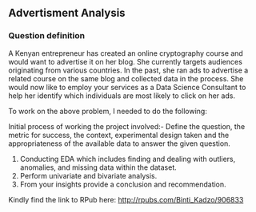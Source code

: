 ## Advertisment Analysis

### Question definition
A Kenyan entrepreneur has created an online cryptography course and would want to advertise it on her blog. She currently targets audiences originating from various countries. In the past, she ran ads to advertise a related course on the same blog and collected data in the process. She would now like to employ your services as a Data Science Consultant to help her identify which individuals are most likely to click on her ads. 

To work on the above problem, I needed to do the following:

Initial process of working the project involved:-
Define the question, the metric for success, the context, experimental design taken and the appropriateness of the available data to answer the given question.

1. Conducting EDA which includes finding and dealing with outliers, anomalies, and missing data within the dataset.
2. Perform  univariate and bivariate analysis.
3. From your insights provide a conclusion and recommendation.

Kindly find the link to RPub here: http://rpubs.com/Binti_Kadzo/906833
